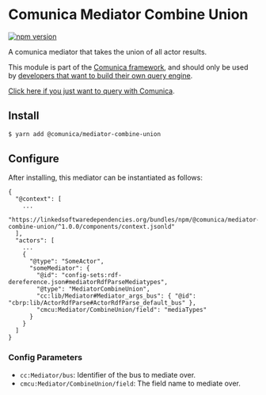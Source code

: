 # Comunica Mediator Combine Union

[![npm version](https://badge.fury.io/js/%40comunica%2Fmediator-combine-union.svg)](https://www.npmjs.com/package/@comunica/mediator-combine-union)

A comunica mediator that takes the union of all actor results.

This module is part of the [Comunica framework](https://github.com/comunica/comunica),
and should only be used by [developers that want to build their own query engine](https://comunica.dev/docs/modify/).

[Click here if you just want to query with Comunica](https://comunica.dev/docs/query/).

## Install

```bash
$ yarn add @comunica/mediator-combine-union
```

## Configure

After installing, this mediator can be instantiated as follows:
```text
{
  "@context": [
    ...
    "https://linkedsoftwaredependencies.org/bundles/npm/@comunica/mediator-combine-union/^1.0.0/components/context.jsonld"  
  ],
  "actors": [
    ...
    {
      "@type": "SomeActor",
      "someMediator": {
        "@id": "config-sets:rdf-dereference.json#mediatorRdfParseMediatypes",
        "@type": "MediatorCombineUnion",
        "cc:lib/Mediator#Mediator_args_bus": { "@id": "cbrp:lib/ActorRdfParse#ActorRdfParse_default_bus" },
        "cmcu:Mediator/CombineUnion/field": "mediaTypes"
      }
    }
  ]
}
```

### Config Parameters

* `cc:Mediator/bus`: Identifier of the bus to mediate over.
* `cmcu:Mediator/CombineUnion/field`: The field name to mediate over.

